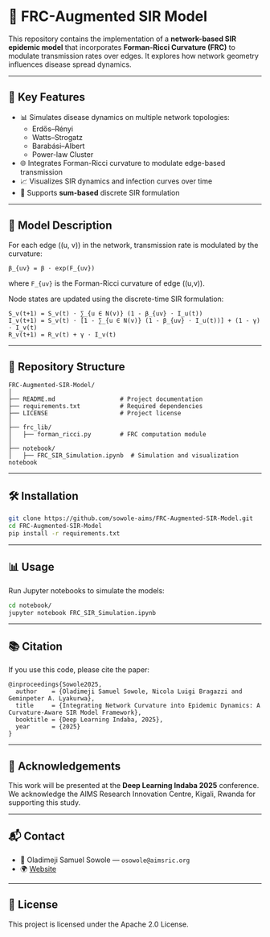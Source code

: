 # 🧠 FRC-Augmented SIR Model

This repository contains the implementation of a **network-based SIR epidemic model** that incorporates **Forman-Ricci Curvature (FRC)** to modulate transmission rates over edges. It explores how network geometry influences disease spread dynamics.

---

## 📌 Key Features

- 📊 Simulates disease dynamics on multiple network topologies:
  - Erdős–Rényi
  - Watts–Strogatz
  - Barabási–Albert
  - Power-law Cluster
- 🌐 Integrates Forman-Ricci curvature to modulate edge-based transmission
- 📈 Visualizes SIR dynamics and infection curves over time
- 🧪 Supports **sum-based** discrete SIR formulation

---

## 🧪 Model Description

For each edge \((u, v)\) in the network, transmission rate is modulated by the curvature:

```
β_{uv} = β ⋅ exp(F_{uv})
```

where `F_{uv}` is the Forman-Ricci curvature of edge \((u,v)\).

Node states are updated using the discrete-time SIR formulation:

```
S_v(t+1) = S_v(t) ⋅ ∑_{u ∈ N(v)} (1 - β_{uv} ⋅ I_u(t))
I_v(t+1) = S_v(t) ⋅ [1 - ∑_{u ∈ N(v)} (1 - β_{uv} ⋅ I_u(t))] + (1 - γ) ⋅ I_v(t)
R_v(t+1) = R_v(t) + γ ⋅ I_v(t)
```

---

## 📁 Repository Structure

```text
FRC-Augmented-SIR-Model/
│
├── README.md                  # Project documentation
├── requirements.txt           # Required dependencies
├── LICENSE                    # Project license
│
├── frc_lib/
│   ├── forman_ricci.py        # FRC computation module
│
├── notebook/
│   ├── FRC_SIR_Simulation.ipynb  # Simulation and visualization notebook
```

---

## 🛠️ Installation

```bash
git clone https://github.com/sowole-aims/FRC-Augmented-SIR-Model.git
cd FRC-Augmented-SIR-Model
pip install -r requirements.txt
```

---

## 📊 Usage

Run Jupyter notebooks to simulate the models:

```bash
cd notebook/
jupyter notebook FRC_SIR_Simulation.ipynb
```

---

## 📚 Citation

If you use this code, please cite the paper:

```
@inproceedings{Sowole2025,
  author    = {Oladimeji Samuel Sowole, Nicola Luigi Bragazzi and Geminpeter A. Lyakurwa},
  title     = {Integrating Network Curvature into Epidemic Dynamics: A Curvature-Aware SIR Model Framework},
  booktitle = {Deep Learning Indaba, 2025},
  year      = {2025}
}
```

---

## 🤝 Acknowledgements

This work will be presented at the **Deep Learning Indaba 2025** conference. We acknowledge the AIMS Research Innovation Centre, Kigali, Rwanda for supporting this study.

---

## 📬 Contact

- 📧 Oladimeji Samuel Sowole — `osowole@aimsric.org`
- 🌍 [Website](https://aimsric.org)

---

## 📄 License

This project is licensed under the Apache 2.0 License.
